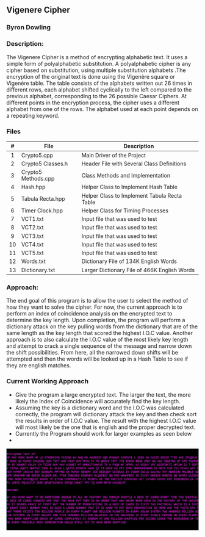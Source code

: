 ## Vigenere Cipher
### Byron Dowling
### Description:

The Vigenere Cipher is a method of encrypting alphabetic text. It uses a simple form of polyalphabetic substitution. A polyalphabetic cipher is any cipher based on substitution, using multiple substitution alphabets .The encryption of the original text is done using the Vigenère square or Vigenère table. The table consists of the alphabets written out 26 times in different rows, each alphabet shifted cyclically to the left compared to the previous alphabet, corresponding to the 26 possible Caesar Ciphers. At different points in the encryption process, the cipher uses a different alphabet from one of the rows. The alphabet used at each point depends on a repeating keyword.

### Files

|   #    | File                    | Description                                        |
| :---:  | ----------------------- | -------------------------------------------------- |
|   1    | Crypto5.cpp             | Main Driver of the Project                         |
|   2    | Crypto5 Classes.h       | Header File with Several Class Definitions         |
|   3    | Crypto5 Methods.cpp     | Class Methods and Implementation                   |
|   4    | Hash.hpp                | Helper Class to Implement Hash Table               |
|   5    | Tabula Recta.hpp        | Helper Class to Implement Tabula Recta Table       |
|   6    | Timer Clock.hpp         | Helper Class for Timing Processes                  |
|   7    | VCT1.txt                | Input file that was used to test                   |
|   8    | VCT2.txt                | Input file that was used to test                   |
|   9    | VCT3.txt                | Input file that was used to test                   |
|   10   | VCT4.txt                | Input file that was used to test                   |
|   11   | VCT5.txt                | Input file that was used to test                   |
|   12   | Words.txt               | Dictionary File of 134K English Words              |
|   13   | Dictionary.txt          | Larger Dictionary File of 466K English Words       |


### Approach:

The end goal of this program is to allow the user to select the method of how they want to solve the cipher. For now, the current approach is to perform an index of coincidence analysis on the encrypted text to determine the key length. Upon completion, the program will perform a dictionary attack on the key pulling words from the dictionary that are of the same length as the key length that scored the highest I.O.C value. Another approach is to also calculate the I.O.C value of the most likely key length and attempt to crack a single sequence of the message and narrow down the shift possibilities. From here, all the narrowed down shifts will be attempted and then the words will be looked up in a Hash Table to see if they are english matches. 

### Current Working Approach
- Give the program a large encrypted text. The larger the text, the more likely the Index of Coincidence will accurately find the key length.
- Assuming the key is a dictionary word and the I.O.C was calculated correctly, the program will dictionary attack the key and then check sort the results in order of I.O.C value. The result with the highest I.O.C value will most likely be the one that is english and the proper decrypted text.
- Currently the Program should work for larger examples as seen below
-
![VC3](https://github.com/Byron-Dowling/Ancient-Ciphers/blob/main/Projects/Vigenere%20Cipher/Vigenere%20Snippet%203.JPG?raw=true)
